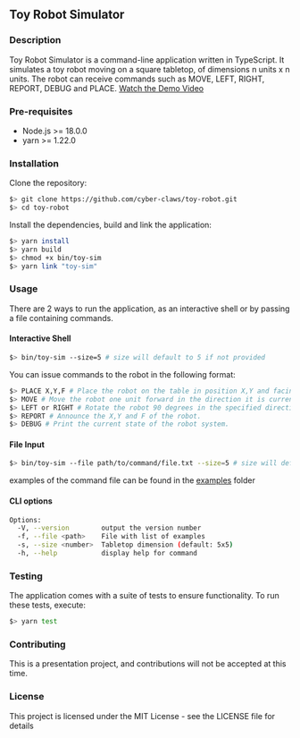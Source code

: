 Toy Robot Simulator
---

### Description

Toy Robot Simulator is a command-line application written in TypeScript. It simulates a toy robot moving on a square tabletop, of dimensions n units x n units. The robot can receive commands such as MOVE, LEFT, RIGHT, REPORT, DEBUG and PLACE.
[Watch the Demo Video](./demo.mp4)


### Pre-requisites

- Node.js >= 18.0.0
- yarn >= 1.22.0

### Installation

Clone the repository:

```bash
$> git clone https://github.com/cyber-claws/toy-robot.git
$> cd toy-robot
```

Install the dependencies, build and link the application:

```bash
$> yarn install
$> yarn build
$> chmod +x bin/toy-sim
$> yarn link "toy-sim"
```

### Usage

There are 2 ways to run the application, as an interactive shell or by passing a file containing commands.

#### Interactive Shell

```bash
$> bin/toy-sim --size=5 # size will default to 5 if not provided
```
You can issue commands to the robot in the following format:
  ```bash
$> PLACE X,Y,F # Place the robot on the table in position X,Y and facing NORTH, SOUTH, EAST, or WEST.
$> MOVE # Move the robot one unit forward in the direction it is currently facing.
$> LEFT or RIGHT # Rotate the robot 90 degrees in the specified direction without changing the position of the robot.
$> REPORT # Announce the X,Y and F of the robot.
$> DEBUG # Print the current state of the robot system.
```

#### File Input

```bash
$> bin/toy-sim --file path/to/command/file.txt --size=5 # size will default to 5 if not provided
```
examples of the command file can be found in the [examples](./examples) folder

#### CLI options

```bash
Options:
  -V, --version        output the version number
  -f, --file <path>    File with list of examples
  -s, --size <number>  Tabletop dimension (default: 5x5)
  -h, --help           display help for command
```

### Testing

The application comes with a suite of tests to ensure functionality. To run these tests, execute:

```bash
$> yarn test
```

### Contributing
This is a presentation project, and contributions will not be accepted at this time.

### License
This project is licensed under the MIT License - see the LICENSE file for details
